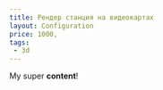 ```yaml
---
title: Рендер станция на видеокартах
layout: Configuration
price: 1000,
tags:
 - 3d
---
```


My super **content**!